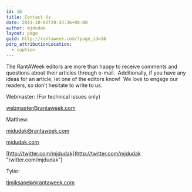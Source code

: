 ```yaml
---
id: 16
title: Contact Us
date: 2011-10-02T20:43:36+00:00
author: mjdudak
layout: page
guid: http://rantaweek.com/?page_id=16
pdrp_attributionLocation:
  - caption
---
```

The RantAWeek editors are more than happy to receive comments and questions about their articles through e-mail.  Additionally, if you have any ideas for an article, let one of the editors know!  We love to engage our readers, so don&#8217;t hesitate to write to us.

Webmaster: (For technical issues only)

[webmaster@rantaweek.com](mailto:webmaster@rantaweek.com "mailto:webmaster@rantaweek.com")

Matthew:

[mjdudak@rantaweek.com](mailto:mjdudak@rantaweek.com "mjdudak@rantaweek.com")

[mjdudak.com](http://mjdudak.com "mjdudak.com")

[http://twitter.com/mjdudak](http://twitter.com/mjdudak "twitter.com/mjdudak")

Tyler:

<tjmiksanek@rantaweek.com>

&nbsp;

&nbsp;